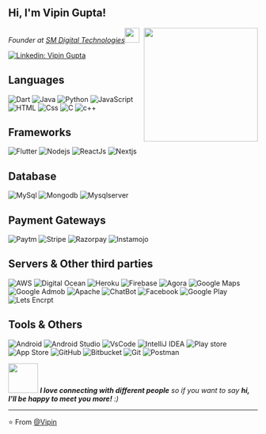 <h2> Hi, I'm Vipin Gupta! </h2>
<img align='right' src="https://media0.giphy.com/media/SHjOSDkKZ18qOHA5B5/200.webp?cid=ecf05e47r179diwhu686ympkre2irzjpliwpapy4gprpprse&rid=200.webp&ct=s" width="230">
<p><em>Founder at <a href="https://smdigitaltechnologies.com/">SM Digital Technologies</a><img src="https://media.giphy.com/media/WUlplcMpOCEmTGBtBW/giphy.gif" width="30" heigth="20"></br>  
</em></p>


[![Linkedin: Vipin Gupta](https://img.shields.io/badge/-Vipin%20Gupta-blue?style=flat-square&logo=Linkedin&logoColor=white&link=https://www.linkedin.com/in/vipin-gupta-sm/)](https://www.linkedin.com/in/vipin-gupta-sm/)

<!-- [![GitHub Vipin-Gupta-SM](https://img.shields.io/github/followers/Vipin-Gupta-SM?label=follow&style=social)] -->


<h2>Languages</h2>
<p>
  <img alt="Dart" src="https://img.shields.io/badge/Dart-0175C2?logo=dart&logoColor=fff&style=flat-square" />
  <img alt="Java" src="https://img.shields.io/badge/Java-239120?logo=java&logoColor=white&style=flat-square" />
  <img alt="Python" src="https://img.shields.io/badge/Python-3776AB?logo=python&logoColor=fff&style=flat-square" />
  <img alt="JavaScript" src="https://img.shields.io/badge/JavaScript-F7DF1E?logo=javascript&logoColor=white&style=flat-square" />
  <img alt="HTML" src="https://img.shields.io/badge/HTML-E34F26?logo=html5&logoColor=white&style=flat-square" />
  <img alt="Css" src="https://img.shields.io/badge/CSS3-1572B6?logo=css3&logoColor=fff&style=flat-square" />
  <img alt="C" src="https://img.shields.io/badge/C-A8B9CC?logo=c&logoColor=fff&style=flat-square" />
  <img alt="c++" src="https://img.shields.io/badge/C%2B%2B-00599C?logo=cplusplus&logoColor=fff&style=flat-square" />
</p>
<h2>Frameworks</h2>
<p>
  <img alt="Flutter" src="https://img.shields.io/badge/Flutter-02569B?logo=flutter&logoColor=fff&style=flat-square" />
  <img alt="Nodejs" src="https://img.shields.io/badge/Node.js-393?logo=nodedotjs&logoColor=fff&style=flat-square" />
  <img alt="ReactJs" src="https://img.shields.io/badge/ReactJs-yellow?logo=react&logoColor=white&style=flat-square" />
  <img alt="Nextjs" src="https://img.shields.io/badge/Next.js-000?logo=nextdotjs&logoColor=fff&style=flat-square"
  <img alt="ExpressJs" src="https://img.shields.io/badge/ExpressJs-000?logo=express&logoColor=fff&style=flat-square"
  <img alt="Flask" src="https://img.shields.io/badge/Flask-000?logo=flask&logoColor=fff&style=flat-square"
</p>

<h2>Database</h2>
<p>
  <img alt="MySql" src="https://img.shields.io/badge/MySQL-4479A1?logo=mysql&logoColor=fff&style=flat-square" />
  <img alt="Mongodb" src="https://img.shields.io/badge/MongoDb-239120?logo=mongodb&logoColor=white&style=flat-square" />
  <img alt="Mysqlserver" src="https://img.shields.io/badge/My%20SQL%20Server-000000?logo=microsoft-sql-server&logoColor=white&style=flat-square" />
</p>
<h2>Payment Gateways</h2>
<p>
  <img alt="Paytm" src="https://img.shields.io/badge/Paytm-20336B?logo=paytm&logoColor=fff&style=flat-square" />
  <img alt="Stripe" src="https://img.shields.io/badge/Stripe-239120?logo=stripe&logoColor=white&style=flat-square" />
  <img alt="Razorpay" src="https://img.shields.io/badge/Razorpay-0C2451?logo=razorpay&logoColor=fff&style=flat-square" />
  <img alt="Instamojo" src="https://img.shields.io/badge/Instamojo-000000?logo=instamojo&logoColor=white&style=flat-square" />
</p>

<h2>Servers & Other third parties</h2>
<p>
  <img alt="AWS" src="https://img.shields.io/badge/Amazon%20AWS-232F3E?logo=amazonaws&logoColor=fff&style=flat-square" />
  <img alt="Digital Ocean" src="https://img.shields.io/badge/DigitalOcean-0080FF?logo=digitalocean&logoColor=fff&style=flat-square" />
  <img alt="Heroku" src="https://img.shields.io/badge/Heroku-430098?logo=heroku&logoColor=fff&style=flat-square" />
  <img alt="Firebase" src="https://img.shields.io/badge/Firebase-FFCA28?logo=firebase&logoColor=000&style=flat-square" />
  <img alt="Agora" src="https://img.shields.io/badge/Agora-099DFD?logo=agora&logoColor=fff&style=flat-square" />
  <img alt="Google Maps" src="https://img.shields.io/badge/Google%20Maps-4285F4?logo=googlemaps&logoColor=fff&style=flat-square" />
  <img alt="Google Admob" src="https://img.shields.io/badge/Google%20AdMob-EA4335?logo=googleadmob&logoColor=fff&style=flat-square" />
  <img alt="Apache" src="https://img.shields.io/badge/Apache-D22128?logo=apache&logoColor=fff&style=flat-square" />
  <img alt="ChatBot" src="https://img.shields.io/badge/ChatBot-FFD000?logo=chatbot&logoColor=000&style=flat-square" />
  <img alt="Facebook" src="https://img.shields.io/badge/Facebook-1877F2?logo=facebook&logoColor=fff&style=flat-square" />
  <img alt="Google Play" src="https://img.shields.io/badge/Google%20Play-414141?logo=googleplay&logoColor=fff&style=flat-square" />
  <img alt="Lets Encrpt" src="https://img.shields.io/badge/Let's%20Encrypt-003A70?logo=letsencrypt&logoColor=fff&style=flat-square" />


</p>



<h2>Tools & Others</h2>
<p>
  <img alt="Android" src="https://img.shields.io/badge/Android-61DAFB?logo=android&logoColor=white&style=flat-square" />
  <img alt="Android Studio" src="https://img.shields.io/badge/Android%20Studio-3DDC84?logo=androidstudio&logoColor=fff&style=flat-square" />
  <img alt="VsCode" src="http://img.shields.io/badge/-VS%20Code-007ACC?style=flat-square&logo=visual-studio-code&logoColor=ffffff" />
  <img alt="IntelliJ IDEA" src="https://img.shields.io/badge/IntelliJ%20IDEA-000000?logo=intellij-idea&logoColor=ffffff&style=flat-square" />
  <img alt="Play store" src="https://img.shields.io/badge/Google%20Play-414141?logo=googleplay&logoColor=fff&style=flat-square" />
  <img alt="App Store" src="https://img.shields.io/badge/App%20Store-0D96F6?logo=appstore&logoColor=fff&style=flat-square" />
  <img alt="GitHub" src="https://img.shields.io/badge/GitHub-181717?logo=github&logoColor=fff&style=flat-square" />
  <img alt="Bitbucket" src="https://img.shields.io/badge/Bitbucket-0052CC?logo=bitbucket&logoColor=fff&style=flat-square" />
  <img alt="Git" src="https://img.shields.io/badge/Git-F05032?logo=git&logoColor=fff&style=flat-square" />
  <img alt="Postman" src="https://img.shields.io/badge/Postman-FF6C37?logo=postman&logoColor=fff&style=flat-square" />

</p>


<img src="https://media.giphy.com/media/LnQjpWaON8nhr21vNW/giphy.gif" width="60"> <em><b>I love connecting with different people</b> so if you want to say <b>hi, I'll be happy to meet you more!</b> :)</em>

---

⭐️ From [@Vipin](https://github.com/Vipin-Gupta-SM)

